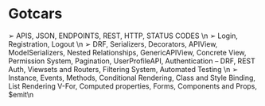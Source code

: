# Gotcars
➢	APIS, JSON, ENDPOINTS, REST, HTTP, STATUS CODES \n
➢	Login, Registration, Logout \n
➢	DRF, Serializers, Decorators, APIView, ModelSerializers, Nested Relationships, GenericAPIView, Concrete View, Permission System, Pagination, UserProfileAPI, Authentication – DRF, REST Auth, Viewsets and Routers, Filtering System, Automated Testing \n
➢	Instance, Events, Methods, Conditional Rendering, Class and Style Binding, List Rendering V-For, Computed properties, Forms, Components and Props, $emit\n
